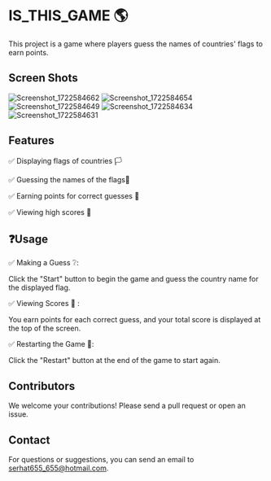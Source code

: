 # IS_THIS_GAME 🌎

This project is a game where players guess the names of countries' flags to earn points.

## Screen Shots
![Screenshot_1722584662](https://github.com/user-attachments/assets/8dbefd3e-491f-42c9-8774-74f9f732fff6)
![Screenshot_1722584654](https://github.com/user-attachments/assets/ad3ac235-f981-4abb-b97f-08f15f022db7)
![Screenshot_1722584649](https://github.com/user-attachments/assets/fc624673-4bc9-4092-b30f-0660def2f20f)
![Screenshot_1722584634](https://github.com/user-attachments/assets/5d15fa94-7023-4824-a200-4069577011f3)
![Screenshot_1722584631](https://github.com/user-attachments/assets/4681432d-edab-4959-a02e-533f1bc07080)

## Features

✅ Displaying flags of countries 🏳️

✅ Guessing the names of the flags🏴

✅ Earning points for correct guesses 💯

✅ Viewing high scores 🏅

## ❓Usage

✅ Making a Guess ❔:

Click the "Start" button to begin the game and guess the country name for the displayed flag.

✅ Viewing Scores 🏅 :

You earn points for each correct guess, and your total score is displayed at the top of the screen.

✅ Restarting the Game 🔄:

Click the "Restart" button at the end of the game to start again.

## Contributors

We welcome your contributions! Please send a pull request or open an issue.

## Contact

For questions or suggestions, you can send an email to serhat655_655@hotmail.com.
